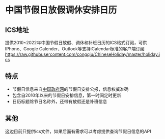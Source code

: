 # 中国节假日放假调休安排日历

## ICS地址

提供2010~2022年中国节假日放假、调休和补班日历的ICS格式订阅，可供IPhone、Google Calender、Outlook等支持iCalendar标准的客户端订阅
<https://raw.githubusercontent.com/congqiu/ChineseHoliday/master/holiday.ics>

## 特点

- 节假日信息来自[中国政府网](http://www.gov.cn/)的节假日安排公报，信息权威准确
- 包含自2010年以来的节假日安排信息，第一时间定时更新
- 日历标题除节日名称外，还带有放假还是补班信息

## 其他

这边目前只提供ics文件，如果后面有需求可以考虑提供查询节假日信息的API
